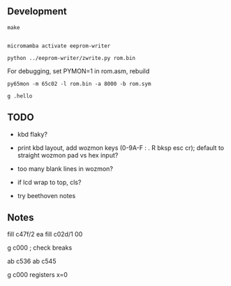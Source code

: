 Development
---

    make


    micromamba activate eeprom-writer

    python ../eeprom-writer/zwrite.py rom.bin

For debugging, set PYMON=1 in rom.asm, rebuild

    py65mon -m 65c02 -l rom.bin -a 8000 -b rom.sym

    g .hello

TODO
---

- kbd flaky?
- print kbd layout, add wozmon keys (0-9A-F : . R bksp esc cr); default to straight wozmon pad vs hex input?
- too many blank lines in wozmon?
- if lcd wrap to top, cls?

- try beethoven notes

Notes
---

fill c47f/2 ea
fill c02d/1 00

g c000  ; check breaks

ab c536
ab c545

g c000
registers x=0
